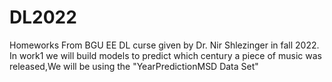 # DL2022
Homeworks From BGU EE DL curse given by Dr. Nir Shlezinger in fall 2022.
In work1 we will build models to predict which century a piece of music was released,We will be using the "YearPredictionMSD Data Set" 

